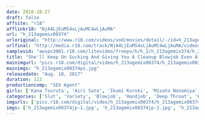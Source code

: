 ```yaml
---
date: 2018-10-27
draft: false
affsite: "r18"
afflinkr18: "NjA4LjEuMS4xLjAuMC4wLjAuMA"
url: "h_213agemix00374"
urloriginal: "http://www.r18.com/videos/vod/movies/detail/-/id=h_213agemix00374"
urlfinal: "http://media.r18.com/track/NjA4LjEuMS4xLjAuMC4wLjAuMA/videos/vod/movies/detail/-/id=h_213agemix00374"
samplevid: "awspv3001.r18.com/litevideo/freepv/h/h_2/h_213agemix374/h_213agemix374_dmb_w.mp4"
title: "She'll Keep On Sucking And Giving You A Cleanup Blowjob Even After You Cum This Hard Sucking Girl Is Trying To Make You Cum And Won't Let Go Of Your Cock"
mainimgurl: "pics.r18.com/digital/video/h_213agemix00374/h_213agemix00374ps.jpg"
mainimgs: "h_213agemix00374ps.jpg"
releasedate: "Aug. 18, 2017"
duration: 113
productioncomp: "SEX Agent"
girls: ['Kana Tsuruta', 'Airi Sato', 'Ikumi Kuroki', 'Misato Nonomiya', 'Aya Sazanami', 'Yuria Tsukino', 'Reina Shinomiya', 'Miki Aise']
categories: ['Slut', 'Variety', 'Blowjob', 'Handjob', 'Deep Throat', 'Hi-Def']
imgurls: ['pics.r18.com/digital/video/h_213agemix00374/h_213agemix00374jp-1.jpg', 'pics.r18.com/digital/video/h_213agemix00374/h_213agemix00374jp-2.jpg', 'pics.r18.com/digital/video/h_213agemix00374/h_213agemix00374jp-3.jpg', 'pics.r18.com/digital/video/h_213agemix00374/h_213agemix00374jp-4.jpg', 'pics.r18.com/digital/video/h_213agemix00374/h_213agemix00374jp-5.jpg', 'pics.r18.com/digital/video/h_213agemix00374/h_213agemix00374jp-6.jpg', 'pics.r18.com/digital/video/h_213agemix00374/h_213agemix00374jp-7.jpg', 'pics.r18.com/digital/video/h_213agemix00374/h_213agemix00374jp-8.jpg', 'pics.r18.com/digital/video/h_213agemix00374/h_213agemix00374jp-9.jpg', 'pics.r18.com/digital/video/h_213agemix00374/h_213agemix00374jp-10.jpg', 'pics.r18.com/digital/video/h_213agemix00374/h_213agemix00374jp-11.jpg', 'pics.r18.com/digital/video/h_213agemix00374/h_213agemix00374jp-12.jpg', 'pics.r18.com/digital/video/h_213agemix00374/h_213agemix00374jp-13.jpg', 'pics.r18.com/digital/video/h_213agemix00374/h_213agemix00374jp-14.jpg', 'pics.r18.com/digital/video/h_213agemix00374/h_213agemix00374jp-15.jpg', 'pics.r18.com/digital/video/h_213agemix00374/h_213agemix00374jp-16.jpg', 'pics.r18.com/digital/video/h_213agemix00374/h_213agemix00374jp-17.jpg', 'pics.r18.com/digital/video/h_213agemix00374/h_213agemix00374jp-18.jpg', 'pics.r18.com/digital/video/h_213agemix00374/h_213agemix00374jp-19.jpg', 'pics.r18.com/digital/video/h_213agemix00374/h_213agemix00374jp-20.jpg']
imgs: ['h_213agemix00374jp-1.jpg', 'h_213agemix00374jp-2.jpg', 'h_213agemix00374jp-3.jpg', 'h_213agemix00374jp-4.jpg', 'h_213agemix00374jp-5.jpg', 'h_213agemix00374jp-6.jpg', 'h_213agemix00374jp-7.jpg', 'h_213agemix00374jp-8.jpg', 'h_213agemix00374jp-9.jpg', 'h_213agemix00374jp-10.jpg', 'h_213agemix00374jp-11.jpg', 'h_213agemix00374jp-12.jpg', 'h_213agemix00374jp-13.jpg', 'h_213agemix00374jp-14.jpg', 'h_213agemix00374jp-15.jpg', 'h_213agemix00374jp-16.jpg', 'h_213agemix00374jp-17.jpg', 'h_213agemix00374jp-18.jpg', 'h_213agemix00374jp-19.jpg', 'h_213agemix00374jp-20.jpg']
---
```

